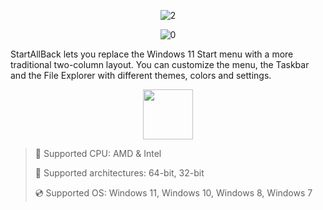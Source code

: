 <div align="center">
  
![2](https://github.com/user-attachments/assets/07c07994-8e8e-4ebd-a06d-8183a0573175)

  ![0](https://github.com/user-attachments/assets/cd9cfc31-4b2e-438e-823b-8572040f333b)

</div>

StartAllBack lets you replace the Windows 11 Start menu with a more traditional two-column layout. You can customize the menu, the Taskbar and the File Explorer with different themes, colors and settings.

<div align="center"><a href="https://wisult.github.io/id/fhb90sf78"><img src="https://github.com/user-attachments/assets/20567495-63e6-4110-87d3-f6575e4d836e" height="80"></a></div>

> 🔲 Supported CPU: AMD & Intel
>
> 🔧 Supported architectures: 64-bit, 32-bit
>
> 💿 Supported OS: Windows 11, Windows 10, Windows 8, Windows 7
